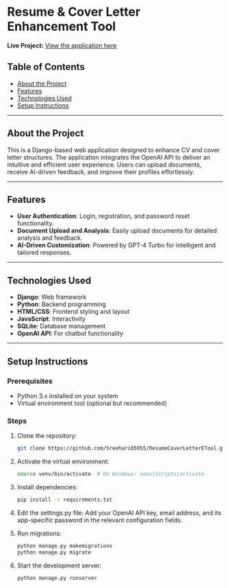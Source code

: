 # Resume & Cover Letter Enhancement Tool

**Live Project:** [View the application here](https://c366sree.pythonanywhere.com/)

## Table of Contents
- [About the Project](#about-the-project)
- [Features](#features)
- [Technologies Used](#technologies-used)
- [Setup Instructions](#setup-instructions)

---

## About the Project

This is a Django-based web application designed to enhance CV and cover letter structures. The application integrates the OpenAI API to deliver an intuitive and efficient user experience. Users can upload documents, receive AI-driven feedback, and improve their profiles effortlessly.

---

## Features
- **User Authentication**: Login, registration, and password reset functionality.
- **Document Upload and Analysis**: Easily upload documents for detailed analysis and feedback.
- **AI-Driven Customization**: Powered by GPT-4 Turbo for intelligent and tailored responses.

---

## Technologies Used
- **Django**: Web framework
- **Python**: Backend programming
- **HTML/CSS**: Frontend styling and layout
- **JavaScript**: Interactivity 
- **SQLite**: Database management
- **OpenAI API**: For chatbot functionality


---

## Setup Instructions

### Prerequisites
- Python 3.x installed on your system
- Virtual environment tool (optional but recommended)

### Steps
1. Clone the repository:
   ```bash
   git clone https://github.com/Sreehari05055/ResumeCoverLetterETool.git

2. Activate the virtual environment:
   ```bash
   source venv/bin/activate  # On Windows: venv\Scripts\activate

3. Install dependencies:
   ```bash
   pip install -r requirements.txt
   
4. Edit the settings.py file:
   Add your OpenAI API key, email address, and its app-specific password in the relevant configuration fields.


5. Run migrations:
   ```bash
   python manage.py makemigrations
   python manage.py migrate

6. Start the development server:
   ```bash
   python manage.py runserver
